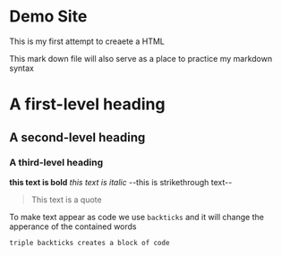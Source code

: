 # Demo Site


This is my first attempt to creaete a HTML

This mark down file will also serve as a place to practice my markdown syntax

# A first-level heading
## A second-level heading
### A third-level heading

**this text is bold**
*this text is italic*
--this is strikethrough text--

>This text is a quote

To make text appear as code we use `backticks` and it will change the apperance of the contained words

```triple backticks creates a block of code```
